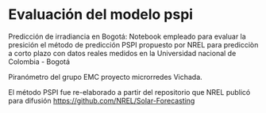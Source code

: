 # Evaluación del modelo pspi

Predicción de irradiancia en Bogotá:
Notebook empleado para evaluar la presición el método de predicción PSPI propuesto por NREL para predicciòn a corto plazo 
con datos reales medidos en la Universidad nacional de Colombia - Bogotá

Piranómetro del grupo EMC proyecto microrredes Vichada.


El método PSPI fue re-elaborado a partir del repositorio que NREL publicó para difusión https://github.com/NREL/Solar-Forecasting
